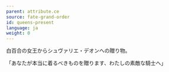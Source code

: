 ```yaml
---
parent: attribute.ce
source: fate-grand-order
id: queens-present
language: ja
weight: 0
---
```


白百合の女王からシュヴァリエ・デオンへの贈り物。

「あなたが本当に着るべきものを贈ります、わたしの素敵な騎士へ」
